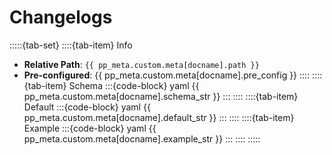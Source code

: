 # Changelogs

:::::{tab-set}
::::{tab-item} Info
- **Relative Path**: `{{ pp_meta.custom.meta[docname].path }}`
- **Pre-configured**: {{ pp_meta.custom.meta[docname].pre_config }}
::::
::::{tab-item} Schema
:::{code-block} yaml
{{ pp_meta.custom.meta[docname].schema_str }}
:::
::::
::::{tab-item} Default
:::{code-block} yaml
{{ pp_meta.custom.meta[docname].default_str }}
:::
::::
::::{tab-item} Example
:::{code-block} yaml
{{ pp_meta.custom.meta[docname].example_str }}
:::
::::
:::::